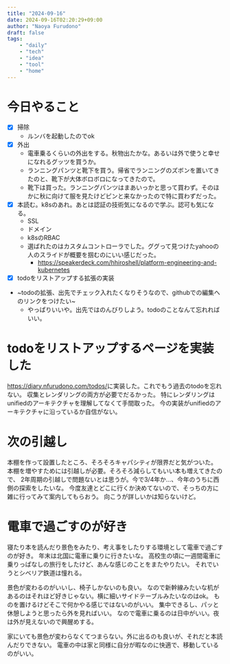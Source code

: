 ```yaml
---
title: "2024-09-16"
date: 2024-09-16T02:20:29+09:00
author: "Naoya Furudono"
draft: false
tags:
    - "daily"
    - "tech"
    - "idea"
    - "tool"
    - "home"
---
```


# 今日やること

- [x] 掃除
  - ルンバを起動したのでok
- [x] 外出
  - 電車乗るくらいの外出をする。秋物出たかな。あるいは外で使うと幸せになれるグッツを買うか。
  - ランニングパンツと靴下を買う。帰省でランニングのズボンを置いてきたのと、靴下が大体ボロボロになってきたので。
  - 靴下は買った。ランニングパンツはまあいっかと思って買わず。そのほかに秋に向けて服を見たけどピンと来なかったので特に買わずだった。
- [x] 本読む。k8sのあれ。あとは認証の技術気になるので学ぶ。認可も気になる。
  - SSL
  - ドメイン
  - k8sのRBAC
  - 選ばれたのはカスタムコントローラでした。ググって見つけたyahooの人のスライドが概要を掴むのにいい感じだった。
      - <https://speakerdeck.com/hhiroshell/platform-engineering-and-kubernetes>
- [x] todoをリストアップする拡張の実装
- ~todoの拡張、出先でチェック入れたくなりそうなので、githubでの編集へのリンクをつけたい~
  - やっぱりいいや。出先ではのんびりしよう。todoのことなんて忘れればいい。

# todoをリストアップするページを実装した

<https://diary.nfurudono.com/todos/>に実装した。これでもう過去のtodoを忘れない。
収集とレンダリングの両方が必要でだるかった。
特にレンダリングはunifiedのアーキテクチャを理解してなくて手間取った。
今の実装がunifiedのアーキテクチャに沿っているか自信がない。

# 次の引越し

本棚を作って設置したところ、そろそろキャパシティが限界だと気がついた。
本棚を増やすためには引越しが必要。そろそろ減らしてもいい本も増えてきたので、
2年周期の引越しで問題ないとは思うが。今で3/4年か...、今年のうちに西側の探索をしたいな。
今度友達とどこに行くか決めてないので、そっちの方に雑に行ってみて案内してもらおう。
向こうが詳しいかは知らないけど。

# 電車で過ごすのが好き

寝たり本を読んだり景色をみたり、考え事をしたりする環境として電車で過ごすのが好き。
年末は北国に電車に乗りに行きたいな。
高校生の頃に一週間電車に乗りっぱなしの旅行をしたけど、あんな感じのことをまたやりたい。
それでいうとシベリア鉄道は憧れる。

景色が変わるのがいいし、椅子しかないのも良い。
なので新幹線みたいな机があるのはそれほど好きじゃない。横に細いサイドテーブルみたいなのはok。
ものを置けるけどそこで何かやる感じではないのがいい。
集中できるし、パッと休憩しようと思ったら外を見ればいい。
なので電車に乗るのは日中がいい。夜は外が見えないので興醒めする。

家にいても景色が変わらなくてつまらない。外に出るのも良いが、それだと本読んだりできない。
電車の中は家と同様に自分が暇なのに快適で、移動しているのがいい。
